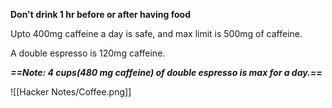 
**Don't drink 1 hr before or after having food**

Upto 400mg caffeine a day is safe, and max limit is 500mg of caffeine.

A double espresso is 120mg caffeine.

***==Note: 4 cups(480 mg caffeine) of double espresso is max for a day.==***


![[Hacker Notes/Coffee.png]]